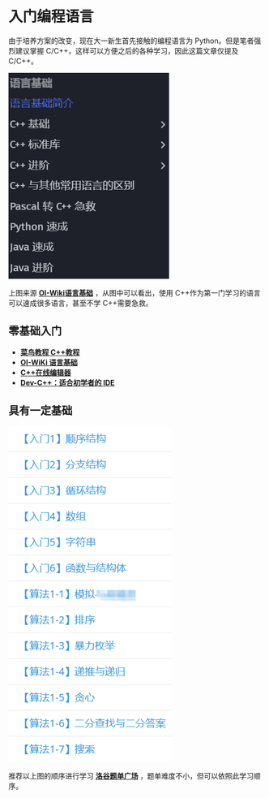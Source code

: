 # 入门编程语言

由于培养方案的改变，现在大一新生首先接触的编程语言为 Python。但是笔者强烈建议掌握 C/C++，这样可以方便之后的各种学习，因此这篇文章仅提及 C/C++。


![OI-Wiki 语言基础目录](Image/image01.png)

上图来源 [**OI-Wiki语言基础**](https://oi-wiki.org/lang/) ，从图中可以看出，使用 C++作为第一门学习的语言可以速成很多语言，甚至不学 C++需要急救。

## 零基础入门

* [**菜鸟教程 C++教程**](https://www.runoob.com/cplusplus/cpp-tutorial.html)
* [**OI-WiKi 语言基础**](https://oi-wiki.org/lang/)
* [**C++在线编辑器**](https://www.runoob.com/try/runcode.php?filename=helloworld\&type=cpp)
* [**Dev-C++：适合初学者的 IDE**](https://sourceforge.net/projects/orwelldevcpp/)



## 具有一定基础

![洛谷题单](Image/image03.png)

推荐以上图的顺序进行学习 [**洛谷题单广场**](https://www.luogu.com.cn/training/list) ，题单难度不小，但可以依照此学习顺序。